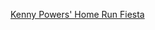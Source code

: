 ---
layout: post
wordpress_id: 798
wordpress_url: http://noesbueno.com/archives/798
date: '2010-10-04 18:59:39 -0500'
date_gmt: '2010-10-04 23:59:39 -0500'
body: |
  <p><a href="http://www.uncrate.com/men/gear/ipod-iphone/kenny-powers-home-run-fiesta/">Kenny Powers' Home Run Fiesta</a></p>
---